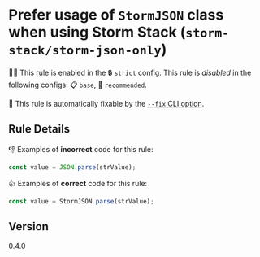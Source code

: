 # Prefer usage of `StormJSON` class when using Storm Stack (`storm-stack/storm-json-only`)

💼🚫 This rule is enabled in the 🔒 `strict` config. This rule is _disabled_ in
the following configs: 📋 `base`, 🌟 `recommended`.

🔧 This rule is automatically fixable by the
[`--fix` CLI option](https://eslint.org/docs/latest/user-guide/command-line-interface#--fix).

<!-- end auto-generated rule header -->

## Rule Details

👎 Examples of **incorrect** code for this rule:

```ts
const value = JSON.parse(strValue);
```

👍 Examples of **correct** code for this rule:

```ts
const value = StormJSON.parse(strValue);
```

## Version

0.4.0
